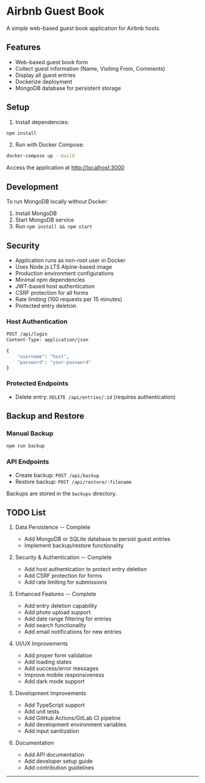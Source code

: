 # Airbnb Guest Book

A simple web-based guest book application for Airbnb hosts.

## Features

- Web-based guest book form
- Collect guest information (Name, Visiting From, Comments)
- Display all guest entries
- Dockerize deployment
- MongoDB database for persistent storage

## Setup

1. Install dependencies:

```bash
npm install
```

2. Run with Docker Compose:

```bash
docker-compose up --build
```

Access the application at <http://localhost:3000>

## Development

To run MongoDB locally without Docker:

1. Install MongoDB
2. Start MongoDB service
3. Run `npm install && npm start`

## Security

- Application runs as non-root user in Docker
- Uses Node.js LTS Alpine-based image
- Production environment configurations
- Minimal npm dependencies
- JWT-based host authentication
- CSRF protection for all forms
- Rate limiting (100 requests per 15 minutes)
- Protected entry deletion

### Host Authentication

```bash
POST /api/login
Content-Type: application/json

{
    "username": "host",
    "password": "your-password"
}
```

### Protected Endpoints

- Delete entry: `DELETE /api/entries/:id` (requires authentication)

## Backup and Restore

### Manual Backup

```bash
npm run backup
```

### API Endpoints

- Create backup: `POST /api/backup`
- Restore backup: `POST /api/restore/:filename`

Backups are stored in the `backups` directory.

## TODO List

1. Data Persistence -- Complete
   - Add MongoDB or SQLite database to persist guest entries
   - Implement backup/restore functionality

2. Security & Authentication -- Complete
   - Add host authentication to protect entry deletion
   - Add CSRF protection for forms
   - Add rate limiting for submissions

3. Enhanced Features -- Complete
   - Add entry deletion capability
   - Add photo upload support
   - Add date range filtering for entries
   - Add search functionality
   - Add email notifications for new entries

4. UI/UX Improvements
   - Add proper form validation
   - Add loading states
   - Add success/error messages
   - Improve mobile responsiveness
   - Add dark mode support

5. Development Improvements
   - Add TypeScript support
   - Add unit tests
   - Add GitHub Actions/GitLab CI pipeline
   - Add development environment variables
   - Add input sanitization

6. Documentation
   - Add API documentation
   - Add developer setup guide
   - Add contribution guidelines

***
